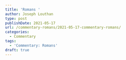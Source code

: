 ```yaml
---
title: 'Romans '
author: Joseph Louthan
type: post
publishDate: 2021-05-17
url: /commentary-romans/2021-05-17-commentary-romans/
categories:
  - Commentary
tags:
  - 'Commentary: Romans'
draft: true
---
```

